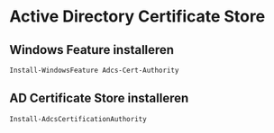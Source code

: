# Active Directory Certificate Store

## Windows Feature installeren
```powershell
Install-WindowsFeature Adcs-Cert-Authority
```

## AD Certificate Store installeren
```powershell
Install-AdcsCertificationAuthority
```

